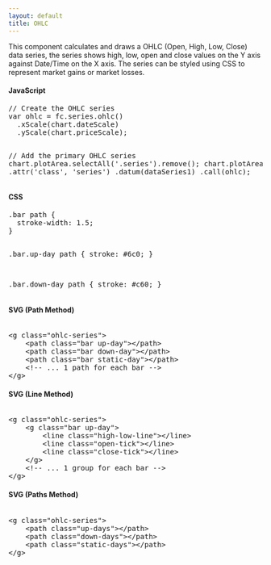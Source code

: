 ```yaml
---
layout: default
title: OHLC
---
```


This component calculates and draws a OHLC (Open, High, Low, Close) data series, the series shows high, low, open and close values on the Y axis against Date/Time on the X axis. The series can be styled using CSS to represent market gains or market losses.

<div id="example_ohlc" class="chart"> </div>

<div class="tabs">
  <div>
    <h4>JavaScript</h4>
<pre>
// Create the OHLC series
var ohlc = fc.series.ohlc()
  .xScale(chart.dateScale)
  .yScale(chart.priceScale);

// Add the primary OHLC series
chart.plotArea.selectAll('.series').remove();
chart.plotArea.append('g')
  .attr('class', 'series')
  .datum(dataSeries1)
  .call(ohlc);
</pre>
  </div>
  <div>
    <h4>CSS</h4>
<pre>
.bar path { 
  stroke-width: 1.5;
}

.bar.up-day path {
  stroke: #6c0;
}

.bar.down-day path {
  stroke: #c60;
}
</pre>
  </div>
  <div>
    <h4>SVG (Path Method)</h4>
<xmp>
<g class="ohlc-series">
    <path class="bar up-day"></path>
    <path class="bar down-day"></path>
    <path class="bar static-day"></path>
    <!-- ... 1 path for each bar -->
</g>
</xmp>
  </div>
  <div>
    <h4>SVG (Line Method)</h4>
<xmp>
<g class="ohlc-series">
    <g class="bar up-day">
        <line class="high-low-line"></line>
        <line class="open-tick"></line>
        <line class="close-tick"></line>
    </g>
    <!-- ... 1 group for each bar -->
</g>
</xmp>
  </div>
  <div>
    <h4>SVG (Paths Method)</h4>
<xmp>
<g class="ohlc-series">
    <path class="up-days"></path>
    <path class="down-days"></path>
    <path class="static-days"></path>
</g>
</xmp>
  </div>
</div>

<script type="text/javascript">
  var chart = createPlotArea('#example_ohlc', false);

  // Create the OHLC series
  var ohlc = fc.series.ohlc()
    .xScale(chart.dateScale)
    .yScale(chart.priceScale);

  // Add the primary OHLC series
  chart.plotArea.selectAll('.series').remove();
  chart.plotArea.append('g')
    .attr('class', 'series')
    .datum(dataSeries1)
    .call(ohlc);
</script>
